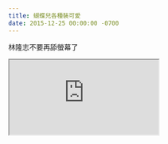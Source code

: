 ```yaml
---
title: 蝴蝶兒各種裝可愛
date: 2015-12-25 00:00:00 -0700
---
```


林隆志不要再舔螢幕了

<div class="video-container">
    <iframe src="https://www.youtube.com/embed/ZtVrju_QeHs" allow="accelerometer; autoplay; clipboard-write; encrypted-media; gyroscope; picture-in-picture" allowfullscreen></iframe>
</div>